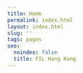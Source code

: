 ```yaml
---
title: Home
permalink: index.html
layout: index.html
slug: ''
tags: pages
seo:
  noindex: false
  title: FIL Hong Kong
---
```



